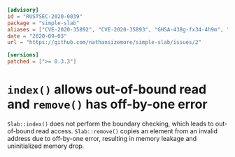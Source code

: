 ```toml
[advisory]
id = "RUSTSEC-2020-0039"
package = "simple-slab"
aliases = ["CVE-2020-35892", "CVE-2020-35893", "GHSA-438g-fx34-4h9m", "GHSA-hqc8-j86x-2764"]
date = "2020-09-03"
url = "https://github.com/nathansizemore/simple-slab/issues/2"

[versions]
patched = [">= 0.3.3"]
```

# `index()` allows out-of-bound read and `remove()` has off-by-one error

`Slab::index()` does not perform the boundary checking, which leads to out-of-bound read access. `Slab::remove()` copies an element from an invalid address due to off-by-one error, resulting in memory leakage and uninitialized memory drop.
